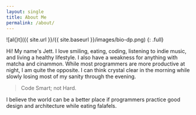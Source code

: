 ```yaml
---
layout: single
title: About Me
permalink: /about/
---
```


![al{}t]({{ site.url }}/{{ site.baseurl }}/images/bio-dp.png)
{: .full}

Hi! My name's Jett. I love smiling, eating, coding, listening to indie music, and living a healthy lifestyle. I also have a weakness for anything with matcha and cinammon.
While most programmers are more productive at night, I am quite the opposite. I can think crystal clear in the morning while slowly losing most of my sanity through the evening.

>Code Smart; not Hard.

I believe the world can be a better place if programmers practice good design and architecture while eating falafels.
